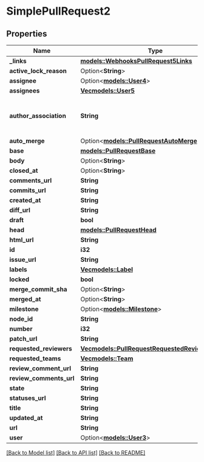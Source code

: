 # SimplePullRequest2

## Properties

Name | Type | Description | Notes
------------ | ------------- | ------------- | -------------
**_links** | [**models::WebhooksPullRequest5Links**](webhooks_pull_request_5__links.md) |  | 
**active_lock_reason** | Option<**String**> |  | 
**assignee** | Option<[**models::User4**](User_4.md)> |  | 
**assignees** | [**Vec<models::User5>**](User_5.md) |  | 
**author_association** | **String** | How the author is associated with the repository. | 
**auto_merge** | Option<[**models::PullRequestAutoMerge**](PullRequestAutoMerge.md)> |  | 
**base** | [**models::PullRequestBase**](Pull_Request_base.md) |  | 
**body** | Option<**String**> |  | 
**closed_at** | Option<**String**> |  | 
**comments_url** | **String** |  | 
**commits_url** | **String** |  | 
**created_at** | **String** |  | 
**diff_url** | **String** |  | 
**draft** | **bool** |  | 
**head** | [**models::PullRequestHead**](Pull_Request_head.md) |  | 
**html_url** | **String** |  | 
**id** | **i32** |  | 
**issue_url** | **String** |  | 
**labels** | [**Vec<models::Label>**](Label.md) |  | 
**locked** | **bool** |  | 
**merge_commit_sha** | Option<**String**> |  | 
**merged_at** | Option<**String**> |  | 
**milestone** | Option<[**models::Milestone**](Milestone.md)> |  | 
**node_id** | **String** |  | 
**number** | **i32** |  | 
**patch_url** | **String** |  | 
**requested_reviewers** | [**Vec<models::PullRequestRequestedReviewersInner>**](Pull_Request_requested_reviewers_inner.md) |  | 
**requested_teams** | [**Vec<models::Team>**](Team.md) |  | 
**review_comment_url** | **String** |  | 
**review_comments_url** | **String** |  | 
**state** | **String** |  | 
**statuses_url** | **String** |  | 
**title** | **String** |  | 
**updated_at** | **String** |  | 
**url** | **String** |  | 
**user** | Option<[**models::User3**](User_3.md)> |  | 

[[Back to Model list]](../README.md#documentation-for-models) [[Back to API list]](../README.md#documentation-for-api-endpoints) [[Back to README]](../README.md)


